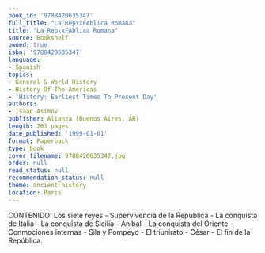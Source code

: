 ```yaml
---
book_id: '9788420635347'
full_title: "La Rep\xFAblica Romana"
title: "La Rep\xFAblica Romana"
source: Bookshelf
owned: true
isbn: '9788420635347'
language:
- Spanish
topics:
- General & World History
- History Of The Americas
- 'History: Earliest Times To Present Day'
authors:
- Isaac Asimov
publisher: Alianza (Buenos Aires, AR)
length: 263 pages
date_published: '1999-01-01'
format: Paperback
type: book
cover_filename: 9788420635347.jpg
order: null
read_status: null
recommendation_status: null
theme: ancient history
location: Paris
---
```

CONTENIDO: Los siete reyes - Supervivencia de la República - La conquista de Italia - La conquista de Sicilia - Aníbal - La conquista del Oriente - Conmociones internas - Sila y Pompeyo - El triunirato - César - El fin de la República.
